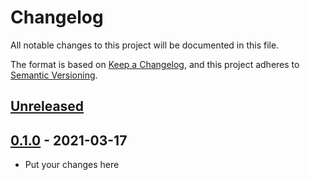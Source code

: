 # Changelog

All notable changes to this project will be documented in this file.

The format is based on [Keep a Changelog](https://keepachangelog.com/en/1.0.0/),
and this project adheres to [Semantic Versioning](https://semver.org/spec/v2.0.0.html).

## [Unreleased]

## [0.1.0] - 2021-03-17

-   Put your changes here

[Unreleased]: https://github.com/arcticberry/evanescence-client/compare/0.1.0...HEAD

[0.1.0]: https://github.com/arcticberry/evanescence-client/compare/d520db37cc56a4e54b2041ed3c6cc6b00f716427...0.1.0
